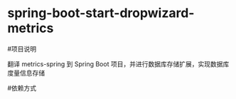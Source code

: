# spring-boot-start-dropwizard-metrics

#项目说明

翻译 metrics-spring 到 Spring Boot 项目，并进行数据库存储扩展，实现数据库度量信息存储

#依赖方式




